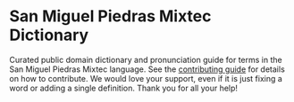 
# San Miguel Piedras Mixtec Dictionary

Curated public domain dictionary and pronunciation guide for terms in the San Miguel Piedras Mixtec language. See the [contributing guide](https://github.com/drumworkteam/term/blob/make/.github/contributing.md) for details on how to contribute. We would love your support, even if it is just fixing a word or adding a single definition. Thank you for all your help!